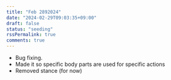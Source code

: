 ```yaml
---
title: "Feb 2892024"
date: "2024-02-29T09:03:35+09:00"
draft: false
status: "seeding"
rssPermalink: true
comments: true
---
```

- Bug fixing.
- Made it so specific body parts are used for specific actions
- Removed stance (for now)